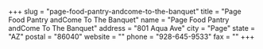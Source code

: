 +++
slug = "page-food-pantry-andcome-to-the-banquet"
title = "Page Food Pantry andCome To The Banquet"
name = "Page Food Pantry andCome To The Banquet"
address = "801 Aqua Ave"
city = "Page"
state = "AZ"
postal = "86040"
website = ""
phone = "928-645-9533"
fax = ""
+++
